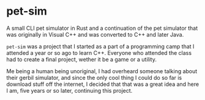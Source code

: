 # pet-sim

A small CLI pet simulator in Rust and a continuation of the pet simulator that
was originally in Visual C++ and was converted to C++ and later Java.

`pet-sim` was a project that I started as a part of a programming camp that I
attended a year or so ago to learn C++. Everyone who attended the class had to
create a final project, wether it be a game or a utility.

Me being a human being unoriginal, I had overheard someone talking about their
gerbil simulator, and since the only cool thing I could do so far is download
stuff off the internet, I decided that that was a great idea and here I am, five
years or so later, continuing this project.

